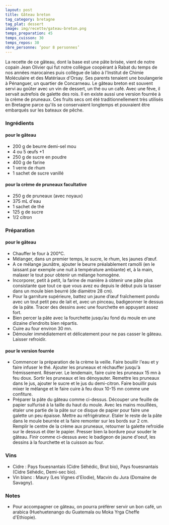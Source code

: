 ```yaml
---
layout: post
title: Gâteau breton
tag_category: bretagne
tag_plat: dessert
image: img/recette/gateau-breton.png
temps_preparation: 45
temps_cuisson: 30
temps_repos: 30
nbre_personne: ‘pour 8 personnes’
---
```

La recette de ce gâteau, dont la base est une pâte brisée, vient de notre copain Jean Olivier qui fut notre collègue coopérant à Rabat du temps de nos années marocaines puis collègue de labo à l'Institut de Chimie Moléculaire et des Matériaux d'Orsay. Ses parents tenaient une boulangerie à Pénanguer, un quartier de Concarneau. Le gâteau breton est souvent servi au goûter avec un vin de dessert, un thé ou un café. Avec une fève, il servait autrefois de galette des rois. Il en existe aussi une version fourrée à la crème de pruneaux. Ces fruits secs ont été traditionnellement très utilisés en Bretagne parce qu'ils se conservaient longtemps et pouvaient être embarqués sur les bateaux de pêche.

### Ingrédients
#### pour le gâteau
* 200 g de beurre demi-sel mou
* 4 ou 5 œufs +1
* 250 g de sucre en poudre
* 400 g de farine
* 1 verre de rhum
* 1 sachet de sucre vanillé

#### pour la crème de pruneaux facultative
* 250 g de pruneaux (avec noyaux)
* 375 mL d'eau
* 1 sachet de thé
* 125 g de sucre
* 1/2 citron

### Préparation
#### pour le gâteau
* Chauffer le four à 200°C.
* Mélanger, dans un premier temps, le sucre, le rhum, les jaunes d’œuf.
* A ce mélange jaunâtre, ajouter le beurre préalablement ramolli (en le laissant par exemple une nuit à température ambiante) et, à la main, malaxer le tout pour obtenir un mélange homogène.
* Incorporer, petit à petit, la farine de manière à obtenir une pâte plus consistante que tout ce que vous avez eu depuis le début puis la tasser dans un moule bien beurré (de diamètre 28 cm).
* Pour la garniture supérieure, battez un jaune d’œuf fraîchement pondu avec un tout petit peu de lait et, avec un pinceau, badigeonner le dessus de la pâte. Tracer des dessins avec une fourchette en appuyant assez fort.
* Bien percer la pâte avec la fourchette jusqu’au fond du moule en une dizaine d’endroits bien répartis.
* Cuire au four environ 30 mn.
* Démouler immédiatement et délicatement pour ne pas casser le gâteau. Laisser refroidir.

#### pour le version fourrée
* Commencer la préparation de la crème la veille. Faire bouillir l'eau et y faire infuser le thé. Ajouter les pruneaux et réchauffer jusqu'à frémissement. Réserver. Le lendemain, faire cuire les pruneaux 15 mn à feu doux. Sortir les pruneaux et les dénoyauter. Remettre les pruneaux dans le jus, ajouter le sucre et le jus du demi-citron. Faire bouillir puis mixer le mélange et le faire cuire à feu doux 10-15 mn comme une confiture.
* Préparer la pâte du gâteau comme ci-dessus. Découper une feuille de papier sulfurisé à la taille du haut du moule. Avec les mains mouillées, étaler une partie de la pâte sur ce disque de papier pour faire une galette un peu épaisse. Mettre au réfrigérateur. Etaler le reste de la pâte dans le moule beurrée et la faire remonter sur les bords sur 2 cm. Remplir le centre de la crème aux pruneaux, retourner la galette refroidie sur le dessus et ôter le papier. Presser bien la bordure pour souder le gâteau. Finir comme ci-dessus avec le badigeon de jaune d'oeuf, les dessins à la fourchette et la cuisson au four.  

### Vins
* Cidre : Pays fouesnantais (Cidre Séhédic, Brut bio), Pays fouesnantais (Cidre Séhédic, Demi-sec bio).
* Vin blanc : Maury (Les Vignes d'Elodie), Macvin du Jura (Domaine de Savagny).

### Notes
* Pour accompagner ce gâteau, on pourra préférer servir un bon café, un arabica (Huehuetenango du Guatemala ou Moka Yrga Cheffe d'Ethiopie).
